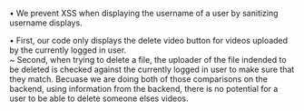 &bull; We prevent XSS when displaying the username of a user by sanitizing username displays.

&bull; First, our code only displays the delete video button for videos uploaded by the currently logged in user. <br>
~ Second, when trying to delete a file, the uploader of the file indended to be deleted is checked against the currently logged in user to make sure that they match. Becuase we are doing both of those comparisons on the backend, using information from the backend, there is no potential for a user to be able to delete someone elses videos. 
